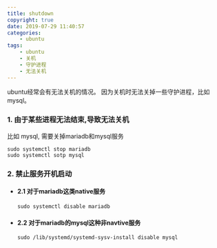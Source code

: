 ```yaml
---
title: shutdown
copyright: true
date: 2019-07-29 11:40:57
categories:
    - ubuntu
tags:
    - ubuntu
    - 关机
    - 守护进程
    - 无法关机
---
```

ubuntu经常会有无法关机的情况。
因为关机时无法关掉一些守护进程，比如mysql。

<!-- more -->

### **1. 由于某些进程无法结束,导致无法关机**

比如 mysql, 需要关掉mariadb和mysql服务
```
sudo systemctl stop mariadb
sudo systemctl sotp mysql
```

### **2. 禁止服务开机启动**

+ #### 2.1 对于mariadb这类native服务

    ```
    sudo systemctl disable mariadb
    ```

+ #### 2.2 对于mariadb的mysql这种非navtive服务

    ```
    sudo /lib/systemd/systemd-sysv-install disable mysql
    ```
